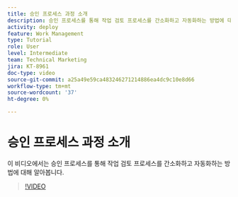 ```yaml
---
title: 승인 프로세스 과정 소개
description: 승인 프로세스를 통해 작업 검토 프로세스를 간소화하고 자동화하는 방법에 대해 알아봅니다.
activity: deploy
feature: Work Management
type: Tutorial
role: User
level: Intermediate
team: Technical Marketing
jira: KT-8961
doc-type: video
source-git-commit: a25a49e59ca483246271214886ea4dc9c10e8d66
workflow-type: tm+mt
source-wordcount: '37'
ht-degree: 0%

---
```


# 승인 프로세스 과정 소개

이 비디오에서는 승인 프로세스를 통해 작업 검토 프로세스를 간소화하고 자동화하는 방법에 대해 알아봅니다.

>[!VIDEO](https://video.tv.adobe.com/v/335224/?quality=12&learn=on)
